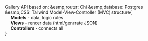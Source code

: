 Gallery API based on:
&esmp;router: Chi
&esmp;database: Postgres
&esmp;CSS: Tailwind
Model-View-Controller (MVC) structure{ \
    &emsp; **Models** - data, logic rules\
    &emsp; **Views** - render data (html/generate JSON)\
    &emsp; **Controllers** - connects all\
}